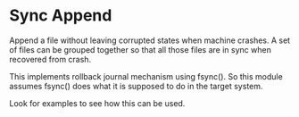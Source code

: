 # Sync Append

Append a file without leaving corrupted states when machine crashes. A set of files can be grouped together so that all those files are in sync when recovered from crash.

This implements rollback journal mechanism using fsync(). So this module assumes fsync() does what it is supposed to do in the target system.

Look for examples to see how this can be used.
